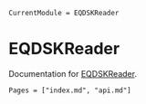 ```@meta
CurrentModule = EQDSKReader
```

# EQDSKReader

Documentation for [EQDSKReader](https://github.com/dvp2015/EQDSKReader.jl).


```@contents
Pages = ["index.md", "api.md"]
```


